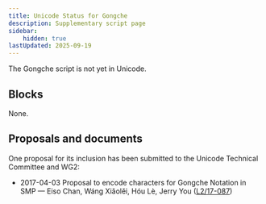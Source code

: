 ```yaml
---
title: Unicode Status for Gongche
description: Supplementary script page
sidebar:
    hidden: true
lastUpdated: 2025-09-19
---
```


The Gongche script is not yet in Unicode.

## Blocks

None.

## Proposals and documents

One proposal for its inclusion has been submitted to the Unicode Technical Committee and WG2:
- 2017-04-03 Proposal to encode characters for Gongche Notation in SMP — Eiso Chan, Wáng Xiǎolěi, Hóu Lè, Jerry You ([L2/17-087](http://www.unicode.org/cgi-bin/GetMatchingDocs.pl?L2/17-087))
